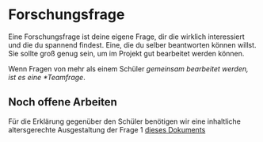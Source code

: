 # Forschungsfrage

Eine Forschungsfrage ist deine eigene Frage, dir die wirklich interessiert und die du spannend findest. Eine, die du selber beantworten können willst. Sie sollte groß genug sein, um im Projekt gut bearbeitet werden können.

Wenn Fragen von mehr als einem Schüler _gemeinsam bearbeitet werden, ist es eine \*Teamfrage_.

## Noch offene Arbeiten

Für die Erklärung gegenüber den Schüler benötigen wir eine inhaltliche altersgerechte Ausgestaltung der Frage 1 [dieses Dokuments](https://github.com/selfscrum/pbl_intro/tree/6ef5a1f4403927d518b6c3b3d7748fcfd455818d/.gitbook/assets/das-problem-beim-lernen-sind-die-fragen1.pdf)

